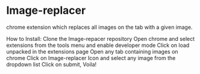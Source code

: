 # Image-replacer
chrome extension which replaces all images on the tab with a given image.

How to Install:
Clone the Image-repacer repository
Open chrome and select extensions from the tools menu and enable developer mode
Click on load unpacked in the extensions page
Open any tab containing images on chrome
Click on Image-replacer Icon and select any image from the dropdown list
Click on submit, Voila!

